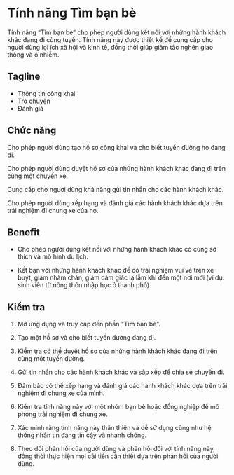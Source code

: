 # Tính năng Tìm bạn bè

Tính năng “Tìm bạn bè”  cho phép người dùng kết nối với những hành khách khác đang đi cùng tuyến. Tính năng này được thiết kế để cung cấp cho người dùng lợi ích xã hội và kinh tế, đồng thời giúp giảm tắc nghẽn giao thông và ô nhiễm.

## Tagline

- Thông tin công khai
- Trò chuyện
- Đánh giá

## Chức năng

Cho phép người dùng tạo hồ sơ công khai và cho biết tuyến đường họ đang đi.

Cho phép người dùng duyệt hồ sơ của những hành khách khác đang đi trên cùng một chuyến xe.

Cung cấp cho người dùng khả năng gửi tin nhắn cho các hành khách khác.

Cho phép người dùng xếp hạng và đánh giá các hành khách khác dựa trên trải nghiệm đi chung xe của họ.

## Benefit

- Cho phép người dùng kết nối với những hành khách khác có cùng sở thích và mô hình du lịch.

- Kết bạn với những hành khách khác để có trải nghiệm vui vẻ trên xe buýt, giảm nhàm chán, giảm cảm giác lạ lẫm khi đến một nơi mới (ví dụ: sinh viên từ nông thôn nhập học ở thành phố)

## Kiểm tra

1. Mở ứng dụng và truy cập đến phần "Tìm bạn bè".

2. Tạo một hồ sơ và cho biết tuyến đường đang đi.

3. Kiểm tra có thể duyệt hồ sơ của những hành khách khác đang đi trên cùng một tuyến đường.

4. Gửi tin nhắn cho các hành khách khác và sắp xếp để chia sẻ chuyến đi.

5. Đảm bảo có thể xếp hạng và đánh giá các hành khách khác dựa trên trải nghiệm đi chung xe của mình.

6. Kiểm tra tính năng này với một nhóm bạn bè hoặc đồng nghiệp để mô phỏng trải nghiệm đi chung xe.

7. Xác minh rằng tính năng này thân thiện và dễ sử dụng cũng như hệ thống nhắn tin đáng tin cậy và nhanh chóng.

8. Theo dõi phản hồi của người dùng và phản hồi đối với tính năng này, đồng thời thực hiện mọi cải tiến cần thiết dựa trên phản hồi của người dùng.
